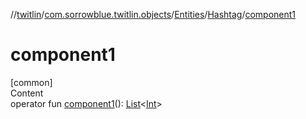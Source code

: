 //[twitlin](../../../index.md)/[com.sorrowblue.twitlin.objects](../../index.md)/[Entities](../index.md)/[Hashtag](index.md)/[component1](component1.md)



# component1  
[common]  
Content  
operator fun [component1](component1.md)(): [List](https://kotlinlang.org/api/latest/jvm/stdlib/kotlin.collections/-list/index.html)<[Int](https://kotlinlang.org/api/latest/jvm/stdlib/kotlin/-int/index.html)>  



